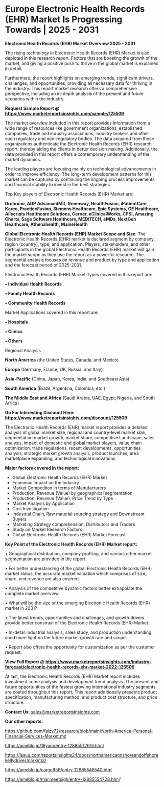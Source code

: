 # Europe Electronic Health Records (EHR) Market Is Progressing Towards | 2025 - 2031

<Strong> Electronic Health Records (EHR) Market Overview 2025 - 2031</strong>

The rising technology in Electronic Health Records (EHR) Market is also depicted in this research report. Factors that are boosting the growth of the market, and giving a positive push to thrive in the global market is explained in detail.

Furthermore, the report highlights on emerging trends, significant drivers, challenges, and opportunities, providing all necessary data for thriving in the industry. This report market research offers a comprehensive perspective, including an in-depth analysis of the present and future scenarios within the industry.

<strong>Request Sample Report @ <a href=https://www.marketreportsinsights.com/sample/125509>https://www.marketreportsinsights.com/sample/125509</a></strong>

The market overview included in this report provides information from a wide range of resources like government organizations, established companies, trade and industry associations, industry brokers and other such regulatory and non-regulatory bodies. The data acquired from these organizations authenticate the Electronic Health Records (EHR) research report, thereby aiding the clients in better decision making. Additionally, the data provided in this report offers a contemporary understanding of the market dynamics.

The leading players are focusing mainly on technological advancements in order to improve efficiency. The long-term development patterns for this market can be captured by continuing the ongoing process improvements and financial stability to invest in the best strategies.

Top Key players of Electronic Health Records (EHR) Market are:

<strong>Drchrono, ADP AdvancedMD, Greenway, HealthFusion, iPatientCare, Kareo, PracticeFusion, Siemens Healthcare, Epic Systems, GE Healthcare, Allscripts Healthcare Solutions, Cerner, eClinicalWorks, CPSI, Amazing Charts, Sage Software Healthcare, MEDITECH, eMDs, NextGen Healthcare, Athenahealth, MaineHealth</strong>

<strong><b>Global Electronic Health Records (EHR) Market Scope and Size:</b></strong>
The Electronic Health Records (EHR) market is declared segment by company, region (country), type, and application. Players, stakeholders, and other participants in the global Electronic Health Records (EHR) market will gain the market scope as they use the report as a powerful resource. The segmental analysis focuses on revenue and product by type and application and the forecast period of 2025-2031.

Electronic Health Records (EHR) Market Types covered in this report are:

<strong>• Individual Health Records

• Family Health Records

• Community Health Records</strong>

Market Applications covered in this report are:

<strong>• Hospitals

• Clinics

• Others</strong> 

Regional Analysis

<strong>North America</strong> (the United States, Canada, and Mexico)

<strong>Europe</strong> (Germany, France, UK, Russia, and Italy)

<strong>Asia-Pacific</strong> (China, Japan, Korea, India, and Southeast Asia)

<strong>South America</strong> (Brazil, Argentina, Colombia, etc.)

<strong>The Middle East and Africa</strong> (Saudi Arabia, UAE, Egypt, Nigeria, and South Africa)

<strong>Go For Interesting Discount Here: <a href=https://www.marketreportsinsights.com/discount/125509>https://www.marketreportsinsights.com/discount/125509</a></strong>

The Electronic Health Records (EHR) market report provides a detailed analysis of global market size, regional and country-level market size, segmentation market growth, market share, competitive Landscape, sales analysis, impact of domestic and global market players, value chain optimization, trade regulations, recent developments, opportunities analysis, strategic market growth analysis, product launches, area marketplace expanding, and technological innovations.

<strong><b>Major factors covered in the report:</b></strong>
<ul>
  <li>Global Electronic Health Records (EHR) Market </li>
  <li>Economic Impact on the Industry</li>
  <li>Market Competition in terms of Manufacturers</li>
  <li>Production, Revenue (Value) by geographical segmentation</li>
  <li>Production, Revenue (Value), Price Trend by Type</li>
  <li>Market Analysis by Application</li>
  <li>Cost Investigation</li>
  <li>Industrial Chain, Raw material sourcing strategy and Downstream Buyers</li>
  <li>Marketing Strategy comprehension, Distributors and Traders</li>
  <li>Study on Market Research Factors</li>
  <li>Global Electronic Health Records (EHR) Market Forecast</li>
</ul>

<strong><b>Key Point of the Electronic Health Records (EHR) Market report:</b></strong>

• Geographical distribution, company profiling, and various other market segmentation are provided in the report.

• For better understanding of the global Electronic Health Records (EHR) market status, the accurate market valuation which comprises of size, share, and revenue are also covered.

• Analysis of the competitive dynamic factors better extrapolate the complete market overview

• What will be the size of the emerging Electronic Health Records (EHR) market in 2031?

• The latest trends, opportunities and challenges, and growth drivers provide better construal of the Electronic Health Records (EHR) Market.

• In-detail industrial analysis, sales study, and production understanding shed more light on the future market growth rate and scope.

• Report also offers the opportunity for customization as per the customer request.

<strong><b>View Full Report @ <a href=https://www.marketreportsinsights.com/industry-forecast/electronic-health-records-ehr-market-2022-125509>https://www.marketreportsinsights.com/industry-forecast/electronic-health-records-ehr-market-2022-125509</a></b></strong>


At last, the Electronic Health Records (EHR) Market report includes investment come analysis and development trend analysis. The present and future opportunities of the fastest growing international industry segments are coated throughout this report. This report additionally presents product specification, manufacturing method, and product cost structure, and price structure.

<strong>Contact Us:</strong>
sales@marketreportsinsights.com

<strong>Our other reports:</strong>

<a href=https://github.com/faizy72/research/blob/main/North-America-Personal-Financial-Services-Market.md>https://github.com/faizy72/research/blob/main/North-America-Personal-Financial-Services-Market.md</a>

<a href=https://ameblo.jp/18yam/entry-12885512616.html>https://ameblo.jp/18yam/entry-12885512616.html</a>

<a href=https://issuu.com/reportsinsights24/docs/northamericaonshoreandoffshorekellydrivesmarketsiz>https://issuu.com/reportsinsights24/docs/northamericaonshoreandoffshorekellydrivesmarketsiz</a>

<a href=https://ameblo.jp/cargo656/entry-12885548540.html>https://ameblo.jp/cargo656/entry-12885548540.html</a>

<a href=https://ameblo.jp/manmeetsigh/entry-12885554728.html>https://ameblo.jp/manmeetsigh/entry-12885554728.html</a>"
